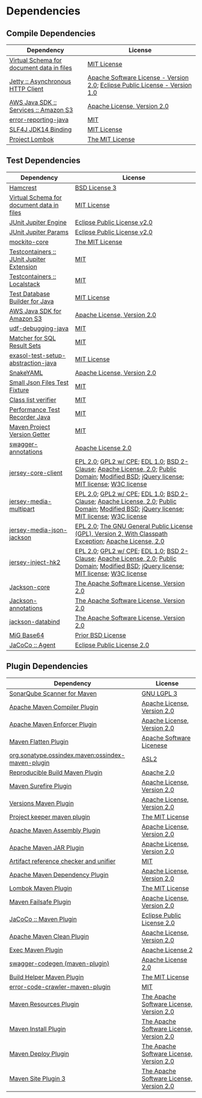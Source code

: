 <!-- @formatter:off -->
# Dependencies

## Compile Dependencies

| Dependency                                     | License                                                                               |
| ---------------------------------------------- | ------------------------------------------------------------------------------------- |
| [Virtual Schema for document data in files][0] | [MIT License][1]                                                                      |
| [Jetty :: Asynchronous HTTP Client][2]         | [Apache Software License - Version 2.0][3]; [Eclipse Public License - Version 1.0][4] |
| [AWS Java SDK :: Services :: Amazon S3][5]     | [Apache License, Version 2.0][6]                                                      |
| [error-reporting-java][7]                      | [MIT][8]                                                                              |
| [SLF4J JDK14 Binding][9]                       | [MIT License][10]                                                                     |
| [Project Lombok][11]                           | [The MIT License][12]                                                                 |

## Test Dependencies

| Dependency                                      | License                                                                                                                                                                                             |
| ----------------------------------------------- | --------------------------------------------------------------------------------------------------------------------------------------------------------------------------------------------------- |
| [Hamcrest][13]                                  | [BSD License 3][14]                                                                                                                                                                                 |
| [Virtual Schema for document data in files][0]  | [MIT License][1]                                                                                                                                                                                    |
| [JUnit Jupiter Engine][15]                      | [Eclipse Public License v2.0][16]                                                                                                                                                                   |
| [JUnit Jupiter Params][15]                      | [Eclipse Public License v2.0][16]                                                                                                                                                                   |
| [mockito-core][17]                              | [The MIT License][18]                                                                                                                                                                               |
| [Testcontainers :: JUnit Jupiter Extension][19] | [MIT][20]                                                                                                                                                                                           |
| [Testcontainers :: Localstack][19]              | [MIT][20]                                                                                                                                                                                           |
| [Test Database Builder for Java][21]            | [MIT License][22]                                                                                                                                                                                   |
| [AWS Java SDK for Amazon S3][5]                 | [Apache License, Version 2.0][6]                                                                                                                                                                    |
| [udf-debugging-java][23]                        | [MIT][8]                                                                                                                                                                                            |
| [Matcher for SQL Result Sets][24]               | [MIT][8]                                                                                                                                                                                            |
| [exasol-test-setup-abstraction-java][25]        | [MIT License][26]                                                                                                                                                                                   |
| [SnakeYAML][27]                                 | [Apache License, Version 2.0][28]                                                                                                                                                                   |
| [Small Json Files Test Fixture][29]             | [MIT][8]                                                                                                                                                                                            |
| [Class list verifier][30]                       | [MIT][8]                                                                                                                                                                                            |
| [Performance Test Recorder Java][31]            | [MIT][8]                                                                                                                                                                                            |
| [Maven Project Version Getter][32]              | [MIT][8]                                                                                                                                                                                            |
| [swagger-annotations][33]                       | [Apache License 2.0][34]                                                                                                                                                                            |
| [jersey-core-client][35]                        | [EPL 2.0][36]; [GPL2 w/ CPE][37]; [EDL 1.0][38]; [BSD 2-Clause][39]; [Apache License, 2.0][34]; [Public Domain][40]; [Modified BSD][41]; [jQuery license][42]; [MIT license][10]; [W3C license][43] |
| [jersey-media-multipart][44]                    | [EPL 2.0][36]; [GPL2 w/ CPE][37]; [EDL 1.0][38]; [BSD 2-Clause][39]; [Apache License, 2.0][34]; [Public Domain][40]; [Modified BSD][41]; [jQuery license][42]; [MIT license][10]; [W3C license][43] |
| [jersey-media-json-jackson][45]                 | [EPL 2.0][36]; [The GNU General Public License (GPL), Version 2, With Classpath Exception][37]; [Apache License, 2.0][34]                                                                           |
| [jersey-inject-hk2][46]                         | [EPL 2.0][36]; [GPL2 w/ CPE][37]; [EDL 1.0][38]; [BSD 2-Clause][39]; [Apache License, 2.0][34]; [Public Domain][40]; [Modified BSD][41]; [jQuery license][42]; [MIT license][10]; [W3C license][43] |
| [Jackson-core][47]                              | [The Apache Software License, Version 2.0][28]                                                                                                                                                      |
| [Jackson-annotations][48]                       | [The Apache Software License, Version 2.0][28]                                                                                                                                                      |
| [jackson-databind][48]                          | [The Apache Software License, Version 2.0][28]                                                                                                                                                      |
| [MiG Base64][49]                                | [Prior BSD License][50]                                                                                                                                                                             |
| [JaCoCo :: Agent][51]                           | [Eclipse Public License 2.0][52]                                                                                                                                                                    |

## Plugin Dependencies

| Dependency                                              | License                                        |
| ------------------------------------------------------- | ---------------------------------------------- |
| [SonarQube Scanner for Maven][53]                       | [GNU LGPL 3][54]                               |
| [Apache Maven Compiler Plugin][55]                      | [Apache License, Version 2.0][56]              |
| [Apache Maven Enforcer Plugin][57]                      | [Apache License, Version 2.0][56]              |
| [Maven Flatten Plugin][58]                              | [Apache Software Licenese][28]                 |
| [org.sonatype.ossindex.maven:ossindex-maven-plugin][59] | [ASL2][28]                                     |
| [Reproducible Build Maven Plugin][60]                   | [Apache 2.0][28]                               |
| [Maven Surefire Plugin][61]                             | [Apache License, Version 2.0][56]              |
| [Versions Maven Plugin][62]                             | [Apache License, Version 2.0][56]              |
| [Project keeper maven plugin][63]                       | [The MIT License][64]                          |
| [Apache Maven Assembly Plugin][65]                      | [Apache License, Version 2.0][56]              |
| [Apache Maven JAR Plugin][66]                           | [Apache License, Version 2.0][56]              |
| [Artifact reference checker and unifier][67]            | [MIT][8]                                       |
| [Apache Maven Dependency Plugin][68]                    | [Apache License, Version 2.0][56]              |
| [Lombok Maven Plugin][69]                               | [The MIT License][8]                           |
| [Maven Failsafe Plugin][70]                             | [Apache License, Version 2.0][56]              |
| [JaCoCo :: Maven Plugin][71]                            | [Eclipse Public License 2.0][52]               |
| [Apache Maven Clean Plugin][72]                         | [Apache License, Version 2.0][56]              |
| [Exec Maven Plugin][73]                                 | [Apache License 2][28]                         |
| [swagger-codegen (maven-plugin)][74]                    | [Apache License 2.0][34]                       |
| [Build Helper Maven Plugin][75]                         | [The MIT License][76]                          |
| [error-code-crawler-maven-plugin][77]                   | [MIT][8]                                       |
| [Maven Resources Plugin][78]                            | [The Apache Software License, Version 2.0][28] |
| [Maven Install Plugin][79]                              | [The Apache Software License, Version 2.0][28] |
| [Maven Deploy Plugin][80]                               | [The Apache Software License, Version 2.0][28] |
| [Maven Site Plugin 3][81]                               | [The Apache Software License, Version 2.0][28] |

[0]: https://github.com/exasol/virtual-schema-common-document-files/
[1]: https://github.com/exasol/virtual-schema-common-document-files/blob/main/LICENSE
[2]: https://eclipse.org/jetty/jetty-client
[3]: http://www.apache.org/licenses/LICENSE-2.0
[4]: https://www.eclipse.org/org/documents/epl-v10.php
[5]: https://aws.amazon.com/sdkforjava
[6]: https://aws.amazon.com/apache2.0
[7]: https://github.com/exasol/error-reporting-java
[8]: https://opensource.org/licenses/MIT
[9]: http://www.slf4j.org
[10]: http://www.opensource.org/licenses/mit-license.php
[11]: https://projectlombok.org
[12]: https://projectlombok.org/LICENSE
[13]: http://hamcrest.org/JavaHamcrest/
[14]: http://opensource.org/licenses/BSD-3-Clause
[15]: https://junit.org/junit5/
[16]: https://www.eclipse.org/legal/epl-v20.html
[17]: https://github.com/mockito/mockito
[18]: https://github.com/mockito/mockito/blob/main/LICENSE
[19]: https://testcontainers.org
[20]: http://opensource.org/licenses/MIT
[21]: https://github.com/exasol/test-db-builder-java/
[22]: https://github.com/exasol/test-db-builder-java/blob/main/LICENSE
[23]: https://github.com/exasol/udf-debugging-java/
[24]: https://github.com/exasol/hamcrest-resultset-matcher
[25]: https://github.com/exasol/exasol-test-setup-abstraction-java/
[26]: https://github.com/exasol/exasol-test-setup-abstraction-java/blob/main/LICENSE
[27]: https://bitbucket.org/snakeyaml/snakeyaml
[28]: http://www.apache.org/licenses/LICENSE-2.0.txt
[29]: https://github.com/exasol/small-json-files-test-fixture
[30]: https://github.com/exasol/java-class-list-extractor
[31]: https://github.com/exasol/performance-test-recorder-java
[32]: https://github.com/exasol/maven-project-version-getter
[33]: https://github.com/swagger-api/swagger-core/tree/master/modules/swagger-annotations
[34]: http://www.apache.org/licenses/LICENSE-2.0.html
[35]: https://projects.eclipse.org/projects/ee4j.jersey/jersey-client
[36]: http://www.eclipse.org/legal/epl-2.0
[37]: https://www.gnu.org/software/classpath/license.html
[38]: http://www.eclipse.org/org/documents/edl-v10.php
[39]: https://opensource.org/licenses/BSD-2-Clause
[40]: https://creativecommons.org/publicdomain/zero/1.0/
[41]: https://asm.ow2.io/license.html
[42]: https://jquery.org/license/
[43]: https://www.w3.org/Consortium/Legal/copyright-documents-19990405
[44]: https://projects.eclipse.org/projects/ee4j.jersey/project/jersey-media-multipart
[45]: https://projects.eclipse.org/projects/ee4j.jersey/project/jersey-media-json-jackson
[46]: https://projects.eclipse.org/projects/ee4j.jersey/project/jersey-hk2
[47]: https://github.com/FasterXML/jackson-core
[48]: http://github.com/FasterXML/jackson
[49]: http://sourceforge.net/projects/migbase64/
[50]: http://en.wikipedia.org/wiki/BSD_licenses
[51]: https://www.eclemma.org/jacoco/index.html
[52]: https://www.eclipse.org/legal/epl-2.0/
[53]: http://sonarsource.github.io/sonar-scanner-maven/
[54]: http://www.gnu.org/licenses/lgpl.txt
[55]: https://maven.apache.org/plugins/maven-compiler-plugin/
[56]: https://www.apache.org/licenses/LICENSE-2.0.txt
[57]: https://maven.apache.org/enforcer/maven-enforcer-plugin/
[58]: https://www.mojohaus.org/flatten-maven-plugin/
[59]: https://sonatype.github.io/ossindex-maven/maven-plugin/
[60]: http://zlika.github.io/reproducible-build-maven-plugin
[61]: https://maven.apache.org/surefire/maven-surefire-plugin/
[62]: http://www.mojohaus.org/versions-maven-plugin/
[63]: https://github.com/exasol/project-keeper/
[64]: https://github.com/exasol/project-keeper/blob/main/LICENSE
[65]: https://maven.apache.org/plugins/maven-assembly-plugin/
[66]: https://maven.apache.org/plugins/maven-jar-plugin/
[67]: https://github.com/exasol/artifact-reference-checker-maven-plugin
[68]: https://maven.apache.org/plugins/maven-dependency-plugin/
[69]: http://anthonywhitford.com/lombok.maven/lombok-maven-plugin/
[70]: https://maven.apache.org/surefire/maven-failsafe-plugin/
[71]: https://www.jacoco.org/jacoco/trunk/doc/maven.html
[72]: https://maven.apache.org/plugins/maven-clean-plugin/
[73]: http://www.mojohaus.org/exec-maven-plugin
[74]: https://github.com/swagger-api/swagger-codegen/tree/master/modules/swagger-codegen-maven-plugin
[75]: http://www.mojohaus.org/build-helper-maven-plugin/
[76]: https://opensource.org/licenses/mit-license.php
[77]: https://github.com/exasol/error-code-crawler-maven-plugin
[78]: http://maven.apache.org/plugins/maven-resources-plugin/
[79]: http://maven.apache.org/plugins/maven-install-plugin/
[80]: http://maven.apache.org/plugins/maven-deploy-plugin/
[81]: http://maven.apache.org/plugins/maven-site-plugin/

